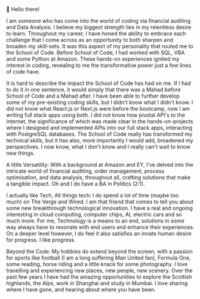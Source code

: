 👋 Hello there!

I am someone who has come into the world of coding via financial auditing and Data Analysis. I believe my biggest strength lies in my relentless desire to learn. Throughout my career, I have honed the ability to embrace each challenge that I come across as an opportunity to both sharpen and broaden my skill-sets. It was this aspect of my personality that routed me to the School of Code. Before School of Code, I had worked with SQL, VBA and some Python at Amazon. These hands-on experiences ignited my interest in coding, revealing to me the transformative power just a few lines of code have.

It is hard to describe the impact the School of Code has had on me. If I had to do it in one sentence, it would simply that there was a Mahad before School of Code and a Mahad after. I have been able to further develop some of my pre-existing coding skills, but I didn't know what I didn't know. I did not know what React.js or Next.js were before the bootcamp, now I am writing full stack apps using both. I did not know how pivotal API's to the internet, the significance of which was made clear in the hands-on-projects where I designed and implemented APIs into our full stack apps, interacting with PostgreSQL databases. The School of Code really has transformed my technical skills, but it has also, more importantly I would add, broadened my perspectives. I now know, what I don't know and I really can't wait to know new things.

A little Versatility: With a background at Amazon and EY, I've delved into the intricate world of financial auditing, order management, process optimisation, and data analysis, throughout all, crafting solutions that make a tangible impact. Oh and I do have a BA in Politics (2:1).

I actually like Tech, All things tech: I do spend a lot of time (maybe too much) on The Verge and Wired. I am that friend that comes to tell you about some new breakthrough technological innovation. I have a real and ongoing interesting in cloud computing, computer chips, AI, electric cars and so much more. For me, Technology is a means to an end, solutions in some way always have to resonate with end users and enhance their experiences. On a deeper level however, I do feel it also satisfies an innate human desire for progress. I like progress.

Beyond the Code: My hobbies do extend beyond the screen, with a passion for sports like football (I am a long suffering Man United fan), Formula One, some reading, horse riding and a little knack for some photography. I love travelling and experiencing new places, new people, new scenery. Over the past few years I have had the amazing opportunities to explore the Scottish highlands, the Alps, work in Shanghai and study in Mumbai. I love sharing where I have gone, and hearing about where you have been.
